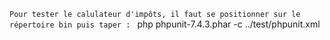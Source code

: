 `Pour tester le calulateur d'impôts, il faut se positionner sur le répertoire bin puis taper : `
php phpunit-7.4.3.phar -c ../test/phpunit.xml
